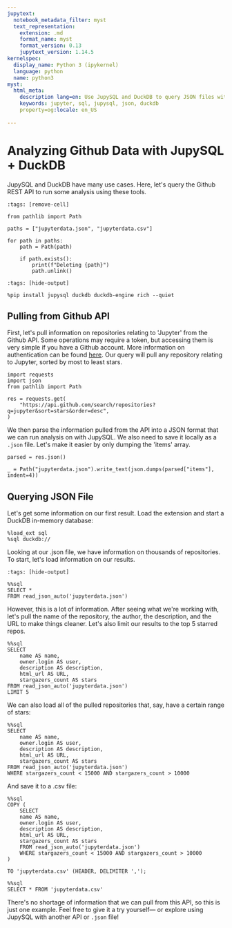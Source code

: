 ```yaml
---
jupytext:
  notebook_metadata_filter: myst
  text_representation:
    extension: .md
    format_name: myst
    format_version: 0.13
    jupytext_version: 1.14.5
kernelspec:
  display_name: Python 3 (ipykernel)
  language: python
  name: python3
myst:
  html_meta:
    description lang=en: Use JupySQL and DuckDB to query JSON files with SQL
    keywords: jupyter, sql, jupysql, json, duckdb
    property=og:locale: en_US
   
---
```



# Analyzing Github Data with JupySQL + DuckDB

JupySQL and DuckDB have many use cases. Here, let's query the Github REST API to run some analysis using these tools.

```{code-cell} ipython3
:tags: [remove-cell]

from pathlib import Path

paths = ["jupyterdata.json", "jupyterdata.csv"]

for path in paths:
    path = Path(path)

    if path.exists():
        print(f"Deleting {path}")
        path.unlink()
```

```{code-cell} ipython3
:tags: [hide-output]

%pip install jupysql duckdb duckdb-engine rich --quiet
```

## Pulling from Github API

First, let's pull information on repositories relating to 'Jupyter' from the Github API. Some operations may require a token, but accessing them is very simple if you have a Github account. More information on authentication can be found [here](https://docs.github.com/en/rest/guides/getting-started-with-the-rest-api?apiVersion=2022-11-28#authenticating). Our query will pull any repository relating to Jupyter, sorted by most to least stars.

```{code-cell} ipython3
import requests
import json
from pathlib import Path

res = requests.get(
    "https://api.github.com/search/repositories?q=jupyter&sort=stars&order=desc",
)
```

We then parse the information pulled from the API into a JSON format that we can run analysis on with JupySQL. We also need to save it locally as a `.json` file. Let's make it easier by only dumping the 'items' array.

```{code-cell} ipython3
parsed = res.json()

_ = Path("jupyterdata.json").write_text(json.dumps(parsed["items"], indent=4))
```

## Querying JSON File

Let's get some information on our first result. Load the extension and start a DuckDB in-memory database:

```{code-cell} ipython3
%load_ext sql
%sql duckdb://
```

Looking at our .json file, we have information on thousands of repositories. To start, let's load information on our results.

```{code-cell} ipython3
:tags: [hide-output]

%%sql
SELECT *
FROM read_json_auto('jupyterdata.json')
```

However, this is a lot of information. After seeing what we're working with, let's pull the name of the repository, the author, the description, and the URL to make things cleaner. Let's also limit our results to the top 5 starred repos.

```{code-cell} ipython3
%%sql
SELECT 
    name AS name,
    owner.login AS user,
    description AS description,
    html_url AS URL,
    stargazers_count AS stars
FROM read_json_auto('jupyterdata.json')
LIMIT 5
```

We can also load all of the pulled repositories that, say, have a certain range of stars:

```{code-cell} ipython3
%%sql
SELECT 
    name AS name,
    owner.login AS user,
    description AS description,
    html_url AS URL,
    stargazers_count AS stars
FROM read_json_auto('jupyterdata.json')
WHERE stargazers_count < 15000 AND stargazers_count > 10000 
```

And save it to a .csv file:

```{code-cell} ipython3
%%sql
COPY (
    SELECT
    name AS name,
    owner.login AS user,
    description AS description,
    html_url AS URL,
    stargazers_count AS stars
    FROM read_json_auto('jupyterdata.json')
    WHERE stargazers_count < 15000 AND stargazers_count > 10000 
)

TO 'jupyterdata.csv' (HEADER, DELIMITER ',');
```

```{code-cell} ipython3
%%sql
SELECT * FROM 'jupyterdata.csv'
```

There's no shortage of information that we can pull from this API, so this is just one example. Feel free to give it a try yourself— or explore using JupySQL with another API or `.json` file!
